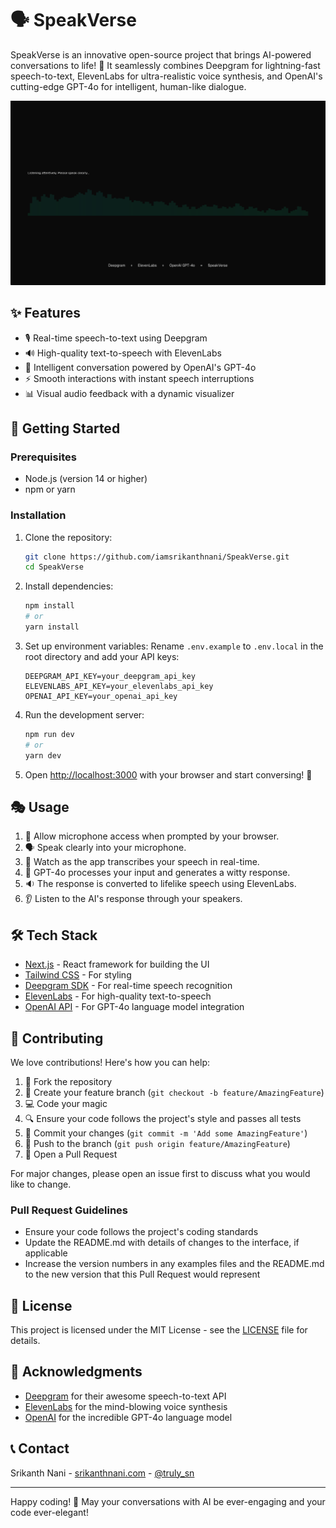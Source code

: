 # 🗣️ SpeakVerse

SpeakVerse is an innovative open-source project that brings AI-powered conversations to life! 🚀 It seamlessly combines Deepgram for lightning-fast speech-to-text, ElevenLabs for ultra-realistic voice synthesis, and OpenAI's cutting-edge GPT-4o for intelligent, human-like dialogue.

[![SpeakVerse](https://raw.githubusercontent.com/iamsrikanthnani/SpeakVerse/master/app/og-image.png)](https://github.com/iamsrikanthnani)

## ✨ Features

- 🎙️ Real-time speech-to-text using Deepgram
- 🔊 High-quality text-to-speech with ElevenLabs
- 🧠 Intelligent conversation powered by OpenAI's GPT-4o
- ⚡ Smooth interactions with instant speech interruptions
- 📊 Visual audio feedback with a dynamic visualizer

## 🚀 Getting Started

### Prerequisites

- Node.js (version 14 or higher)
- npm or yarn

### Installation

1. Clone the repository:

   ```bash
   git clone https://github.com/iamsrikanthnani/SpeakVerse.git
   cd SpeakVerse
   ```

2. Install dependencies:

   ```bash
   npm install
   # or
   yarn install
   ```

3. Set up environment variables:
   Rename `.env.example` to `.env.local` in the root directory and add your API keys:

   ```
   DEEPGRAM_API_KEY=your_deepgram_api_key
   ELEVENLABS_API_KEY=your_elevenlabs_api_key
   OPENAI_API_KEY=your_openai_api_key
   ```

4. Run the development server:

   ```bash
   npm run dev
   # or
   yarn dev
   ```

5. Open [http://localhost:3000](http://localhost:3000) with your browser and start conversing! 🎉

## 🎭 Usage

1. 🎤 Allow microphone access when prompted by your browser.
2. 🗣️ Speak clearly into your microphone.
3. 📝 Watch as the app transcribes your speech in real-time.
4. 🤖 GPT-4o processes your input and generates a witty response.
5. 🔉 The response is converted to lifelike speech using ElevenLabs.
6. 👂 Listen to the AI's response through your speakers.

## 🛠️ Tech Stack

- [Next.js](https://nextjs.org/) - React framework for building the UI
- [Tailwind CSS](https://tailwindcss.com/) - For styling
- [Deepgram SDK](https://github.com/deepgram/deepgram-node-sdk) - For real-time speech recognition
- [ElevenLabs](https://github.com/elevenlabs/elevenlabs-node) - For high-quality text-to-speech
- [OpenAI API](https://github.com/openai/openai-node) - For GPT-4o language model integration

## 🤝 Contributing

We love contributions! Here's how you can help:

1. 🍴 Fork the repository
2. 🌿 Create your feature branch (`git checkout -b feature/AmazingFeature`)
3. 💻 Code your magic
4. 🔍 Ensure your code follows the project's style and passes all tests
5. 📝 Commit your changes (`git commit -m 'Add some AmazingFeature'`)
6. 🚀 Push to the branch (`git push origin feature/AmazingFeature`)
7. 🎉 Open a Pull Request

For major changes, please open an issue first to discuss what you would like to change.

### Pull Request Guidelines

- Ensure your code follows the project's coding standards
- Update the README.md with details of changes to the interface, if applicable
- Increase the version numbers in any examples files and the README.md to the new version that this Pull Request would represent

## 📜 License

This project is licensed under the MIT License - see the [LICENSE](LICENSE) file for details.

## 🙏 Acknowledgments

- [Deepgram](https://deepgram.com/) for their awesome speech-to-text API
- [ElevenLabs](https://elevenlabs.io/) for the mind-blowing voice synthesis
- [OpenAI](https://openai.com/) for the incredible GPT-4o language model

## 📞 Contact

Srikanth Nani - [srikanthnani.com](https://srikanthnani.com) - [@truly_sn](https://twitter.com/truly_sn)

---

Happy coding! 🎈 May your conversations with AI be ever-engaging and your code ever-elegant!
